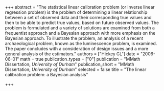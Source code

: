 +++
abstract = "The statistical linear calibration problem (or inverse linear regression problem) is the problem of determining a linear relationship between a set of observed data and their corresponding true values and then to be able to predict true values, based on future observed values. The problem is formulated and a variety of solutions are examined from both a frequentist approach and a Bayesian approach with more emphasis on the Bayesian approach. To illustrate the problem, an analysis of a recent archaeological problem, known as the luminescence problem, is examined. The paper concludes with a consideration of design issues and a more general analysis of the estimators."
authors = ["Hickey GL"]
date = "2006-06-01"
math = true
publication_types = ["0"]
publication = "MMath Dissertation, *University of Durham*"
publication_short = "MMath Dissertation, *University of Durham*"
selected = false
title = "The linear calibration problem: a Bayesian analysis"

+++

